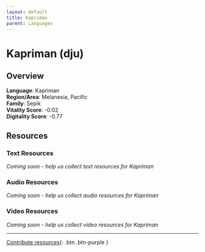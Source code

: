 ```yaml
---
layout: default
title: Kapriman
parent: Languages
---
```


# Kapriman (dju)

## Overview

**Language**: Kapriman  
**Region/Area**: Melanesia, Pacific  
**Family**: Sepik  
**Vitality Score**: -0.02  
**Digitality Score**: -0.77  

## Resources

### Text Resources
*Coming soon - help us collect text resources for Kapriman*

### Audio Resources
*Coming soon - help us collect audio resources for Kapriman*

### Video Resources
*Coming soon - help us collect video resources for Kapriman*

---

[Contribute resources](https://fairtrain.github.io/){: .btn .btn-purple }

